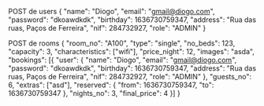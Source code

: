 POST de users
{
    "name": "Diogo",
    "email": "gmail@diogo.com",
    "password": "dkoawdkdk",
    "birthday": 1636730759347,
    "address": "Rua das ruas, Paços de Ferreira",
    "nif": 284732927,
    "role": "ADMIN"
}

POST de rooms
{
    "room_no": "A100",
    "type": "single",
    "no_beds": 123,
    "capacity": 3,
    "characteristics": ["wifi"],
    "price_night": 12,
    "images": "asda",
    "bookings": [{
        "user": {
            "name": "Diogo",
            "email": "gmail@diogo.com",
            "password": "dkoawdkdk",
            "birthday": 1636730759347,
            "address": "Rua das ruas, Paços de Ferreira",
            "nif": 284732927,
            "role": "ADMIN"
        },
        "guests_no": 6,
        "extras": ["asd"],
        "reserved": {
            "from": 1636730759347,
            "to": 1636730759347
        },
        "nights_no": 3,
        "final_price": 4
    }]
}